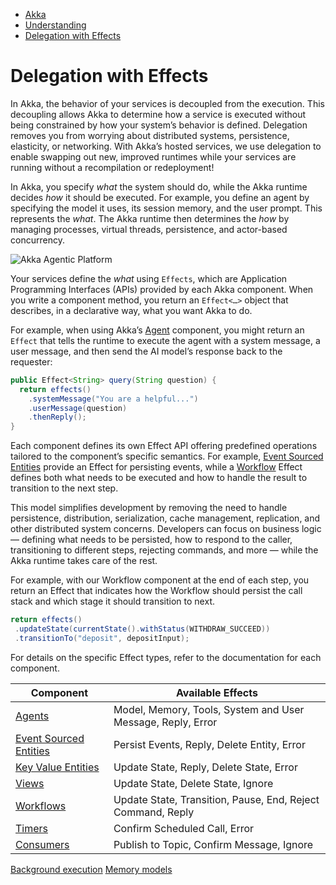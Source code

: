 <!-- <nav> -->
- [Akka](../index.html)
- [Understanding](index.html)
- [Delegation with Effects](declarative-effects.html)

<!-- </nav> -->

# Delegation with Effects

In Akka, the behavior of your services is decoupled from the execution. This decoupling allows Akka to determine how a service is executed without being constrained by how your system’s behavior is defined. Delegation removes you from worrying about distributed systems, persistence, elasticity, or networking. With Akka’s hosted services, we use delegation to enable swapping out new, improved runtimes while your services are running without a recompilation or redeployment!

In Akka, you specify *what* the system should do, while the Akka runtime decides *how* it should be executed. For example, you define an agent by specifying the model it uses, its session memory, and the user prompt. This represents the *what*. The Akka runtime then determines the *how* by managing processes, virtual threads, persistence, and actor-based concurrency.

![Akka Agentic Platform](_images/component-effects.png)


Your services define the *what* using `Effects`, which are Application Programming Interfaces (APIs) provided by each Akka component. When you write a component method, you return an `Effect<…​>` object that describes, in a declarative way, what you want Akka to do.

For example, when using Akka’s [Agent](../java/agents.html) component, you might return an `Effect` that tells the runtime to execute the agent with a system message, a user message, and then send the AI model’s response back to the requester:

```java
public Effect<String> query(String question) {
  return effects()
    .systemMessage("You are a helpful...")
    .userMessage(question)
    .thenReply();
}
```
Each component defines its own Effect API offering predefined operations tailored to the component’s specific semantics. For example, [Event Sourced Entities](../java/event-sourced-entities.html) provide an Effect for persisting events, while a [Workflow](../java/workflows.html) Effect defines both what needs to be executed and how to handle the result to transition to the next step.

This model simplifies development by removing the need to handle persistence, distribution, serialization, cache management, replication, and other distributed system concerns. Developers can focus on business logic — defining what needs to be persisted, how to respond to the caller, transitioning to different steps, rejecting commands, and more — while the Akka runtime takes care of the rest.

For example, with our Workflow component at the end of each step, you return an Effect that indicates how the Workflow should persist the call stack and which stage it should transition to next.

```java
return effects()
 .updateState(currentState().withStatus(WITHDRAW_SUCCEED))
 .transitionTo("deposit", depositInput);
```
For details on the specific Effect types, refer to the documentation for each component.

| Component | Available Effects |
| --- | --- |
| [Agents](../java/agents.html#_effect_api) | Model, Memory, Tools, System and User Message,  Reply, Error |
| [Event Sourced Entities](../java/event-sourced-entities.html#_effect_api) | Persist Events, Reply, Delete Entity, Error |
| [Key Value Entities](../java/key-value-entities.html#_effect_api) | Update State, Reply, Delete State, Error |
| [Views](../java/views.html#_effect_api) | Update State, Delete State, Ignore |
| [Workflows](../java/workflows.html#_effect_api) | Update State, Transition, Pause, End, Reject Command, Reply |
| [Timers](../java/timed-actions.html#_effect_api) | Confirm Scheduled Call, Error |
| [Consumers](../java/consuming-producing.html#_effect_api) | Publish to Topic, Confirm Message, Ignore |

<!-- <footer> -->
<!-- <nav> -->
[Background execution](background-execution.html) [Memory models](state-model.html)
<!-- </nav> -->

<!-- </footer> -->

<!-- <aside> -->

<!-- </aside> -->